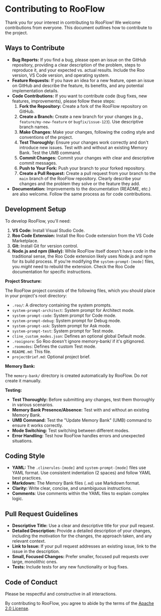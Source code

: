 # Contributing to RooFlow

Thank you for your interest in contributing to RooFlow! We welcome contributions from everyone.  This document outlines how to contribute to the project.

## Ways to Contribute

*   **Bug Reports:** If you find a bug, please open an issue on the GitHub repository, providing a clear description of the problem, steps to reproduce it, and your expected vs. actual results. Include the Roo version, VS Code version, and operating system.
*   **Feature Requests:**  If you have an idea for a new feature, open an issue on GitHub and describe the feature, its benefits, and any potential implementation details.
*   **Code Contributions:**  If you want to contribute code (bug fixes, new features, improvements), please follow these steps:
    1.  **Fork the Repository:** Create a fork of the RooFlow repository on GitHub.
    2.  **Create a Branch:** Create a new branch for your changes (e.g., `feature/my-new-feature` or `bugfix/issue-123`). Use descriptive branch names.
    3.  **Make Changes:** Make your changes, following the coding style and conventions of the project.
    4.  **Test Thoroughly:**  Ensure your changes work correctly and don't introduce new issues.  Test with and without an existing Memory Bank. Test the UMB command.
    5.  **Commit Changes:** Commit your changes with clear and descriptive commit messages.
    6.  **Push to Your Fork:** Push your branch to your forked repository.
    7.  **Create a Pull Request:** Create a pull request from your branch to the `main` branch of the RooFlow repository.  Clearly describe your changes and the problem they solve or the feature they add.
*   **Documentation:**  Improvements to the documentation (README, etc.) are also welcome. Follow the same process as for code contributions.

## Development Setup

To develop RooFlow, you'll need:

1.  **VS Code:**  Install Visual Studio Code.
2.  **Roo Code Extension:** Install the Roo Code extension from the VS Code Marketplace.
3.  **Git:**  Install Git for version control.
4.  **Node.js and npm (likely):** While RooFlow itself doesn't have *code* in the traditional sense, the Roo Code extension likely uses Node.js and npm for its build process.  If you're modifying the `system-prompt-[mode]` files, you *might* need to rebuild the extension.  Check the Roo Code documentation for specific instructions.

**Project Structure:**

The RooFlow project consists of the following files, which you should place in your project's root directory:

* `.roo/`: A directory containing the system prompts.
* `system-prompt-architect`: System prompt for Architect mode.
* `system-prompt-code`: System prompt for Code mode.
* `system-prompt-debug`: System prompt for Debug mode.
* `system-prompt-ask`: System prompt for Ask mode.
* `system-prompt-test`: System prompt for Test mode.
* `cline_custom_modes.json`: Defines an optional global Default mode.
* `.rooignore`: So Roo doesn't ignore memory-bank/ if it's gitignored.
* `.roomodes`: Defines the custom Test mode.
* `README.md`:  This file.
* `projectBrief.md`: Optional project brief.

**Memory Bank:**

The `memory-bank/` directory is created automatically by RooFlow.  Do *not* create it manually.

**Testing:**

*   **Test Thoroughly:**  Before submitting any changes, test them thoroughly in various scenarios.
*   **Memory Bank Presence/Absence:** Test with and without an existing Memory Bank.
*   **UMB Command:** Test the "Update Memory Bank" (UMB) command to ensure it works correctly.
*   **Mode Switching:** Test switching between different modes.
*   **Error Handling:** Test how RooFlow handles errors and unexpected situations.

## Coding Style

*   **YAML:**  The `.clinerules-[mode]` and `system-prompt-[mode]` files use YAML format.  Use consistent indentation (2 spaces) and follow YAML best practices.
*   **Markdown:** The Memory Bank files (`.md`) use Markdown format.
*   **Clarity:**  Write clear, concise, and unambiguous instructions.
* **Comments**: Use comments within the YAML files to explain complex logic.

## Pull Request Guidelines

*   **Descriptive Title:** Use a clear and descriptive title for your pull request.
*   **Detailed Description:**  Provide a detailed description of your changes, including the motivation for the changes, the approach taken, and any relevant context.
*   **Link to Issue:** If your pull request addresses an existing issue, link to the issue in the description.
*   **Small, Focused Changes:**  Prefer smaller, focused pull requests over large, monolithic ones.
*   **Tests:** Include tests for any new functionality or bug fixes.

## Code of Conduct

Please be respectful and constructive in all interactions.

By contributing to RooFlow, you agree to abide by the terms of the [Apache 2.0 License](LICENSE).
